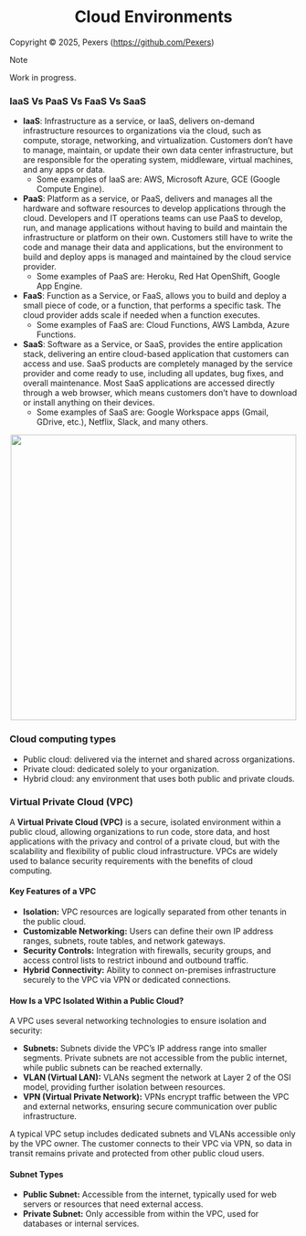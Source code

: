 <h1 align='center'>Cloud Environments</h1>

Copyright &copy; 2025, Pexers (https://github.com/Pexers)

> [!NOTE]
> Work in progress.

### IaaS Vs PaaS Vs FaaS Vs SaaS
- **IaaS**: Infrastructure as a service, or IaaS, delivers on-demand infrastructure resources to organizations via the cloud, such as compute, storage, networking, and virtualization. Customers don’t have to manage, maintain, or update their own data center infrastructure, but are responsible for the operating system, middleware, virtual machines, and any apps or data.
    - Some examples of IaaS are: AWS, Microsoft Azure, GCE (Google Compute Engine).
- **PaaS**: Platform as a service, or PaaS, delivers and manages all the hardware and software resources to develop applications through the cloud. Developers and IT operations teams can use PaaS to develop, run, and manage applications without having to build and maintain the infrastructure or platform on their own. Customers still have to write the code and manage their data and applications, but the environment to build and deploy apps is managed and maintained by the cloud service provider.
    - Some examples of PaaS are: Heroku, Red Hat OpenShift, Google App Engine.
- **FaaS**: Function as a Service, or FaaS, allows you to build and deploy a small piece of code, or a function, that performs a specific task. The cloud provider adds scale if needed when a function executes.
    - Some examples of FaaS are: Cloud Functions, AWS Lambda, Azure Functions.
- **SaaS**: Software as a Service, or SaaS, provides the entire application stack, delivering an entire cloud-based application that customers can access and use. SaaS products are completely managed by the service provider and come ready to use, including all updates, bug fixes, and overall maintenance. Most SaaS applications are accessed directly through a web browser, which means customers don’t have to download or install anything on their devices. 
    - Some examples of SaaS are: Google Workspace apps (Gmail, GDrive, etc.), Netflix, Slack, and many others.

<p align="center">
  <img src="https://github.com/Pexers/CS-fundamentals/assets/47757441/8e56eb85-cd50-4b60-80bb-972616b48869" width="500">
</p>

### Cloud computing types
- Public cloud: delivered via the internet and shared across organizations.
- Private cloud: dedicated solely to your organization.
- Hybrid cloud: any environment that uses both public and private clouds.

### Virtual Private Cloud (VPC)
A **Virtual Private Cloud (VPC)** is a secure, isolated environment within a public cloud, allowing organizations to run code, store data, and host applications with the privacy and control of a private cloud, but with the scalability and flexibility of public cloud infrastructure. VPCs are widely used to balance security requirements with the benefits of cloud computing.

#### Key Features of a VPC
- **Isolation:** VPC resources are logically separated from other tenants in the public cloud.
- **Customizable Networking:** Users can define their own IP address ranges, subnets, route tables, and network gateways.
- **Security Controls:** Integration with firewalls, security groups, and access control lists to restrict inbound and outbound traffic.
- **Hybrid Connectivity:** Ability to connect on-premises infrastructure securely to the VPC via VPN or dedicated connections.

#### How Is a VPC Isolated Within a Public Cloud?
A VPC uses several networking technologies to ensure isolation and security:

- **Subnets:** Subnets divide the VPC’s IP address range into smaller segments. Private subnets are not accessible from the public internet, while public subnets can be reached externally.
- **VLAN (Virtual LAN):** VLANs segment the network at Layer 2 of the OSI model, providing further isolation between resources.
- **VPN (Virtual Private Network):** VPNs encrypt traffic between the VPC and external networks, ensuring secure communication over public infrastructure.

A typical VPC setup includes dedicated subnets and VLANs accessible only by the VPC owner. The customer connects to their VPC via VPN, so data in transit remains private and protected from other public cloud users.

#### Subnet Types
- **Public Subnet:** Accessible from the internet, typically used for web servers or resources that need external access.
- **Private Subnet:** Only accessible from within the VPC, used for databases or internal services.
